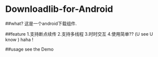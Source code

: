 # Downloadlib-for-Android

##what?
这是一个android下载组件.

##feature
1.支持断点续传
2.支持多线程
3.时时交互
4.使用简单?? (U see U know ) haha !

##usage
see the Demo

